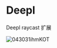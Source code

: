 # Deepl
Deepl raycast 扩展


![043031ihmKOT](https://gitee.com/zuoban/pictures/raw/master/uPic/2022/043031ihmKOT.gif)
